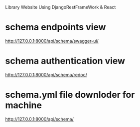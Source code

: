 Library Website Using DjangoRestFrameWork & React



# schema endpoints view
  http://127.0.0.1:8000/api/schema/swagger-ui/

# schema authentication view
  http://127.0.0.1:8000/api/schema/redoc/

# schema.yml file downloder for machine 
  http://127.0.0.1:8000/api/schema/



 
    
